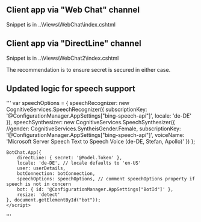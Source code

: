 ## Client app via "Web Chat" channel
Snippet is in ..\Views\WebChat\index.cshtml

## Client app via "DirectLine" channel
Snippet is in ..\Views\WebChat2\index.cshtml

The recommendation is to ensure secret is secured in either case. 

## Updated logic for speech support

'''
    var speechOptions = {
        speechRecognizer: new CognitiveServices.SpeechRecognizer({
            subscriptionKey: '@ConfigurationManager.AppSettings["bing-speech-api"]',
            locale: 'de-DE'
        }),
        speechSynthesizer: new CognitiveServices.SpeechSynthesizer({
            //gender: CognitiveServices.SyntheisGender.Female,
            subscriptionKey: '@ConfigurationManager.AppSettings["bing-speech-api"]',
            voiceName: 'Microsoft Server Speech Text to Speech Voice (de-DE, Stefan, Apollo)'
        })
    };

    BotChat.App({
        directLine: { secret: '@Model.Token' },
        locale: 'de-DE', // locale defaults to 'en-US'
        user: userDetails,
        botConnection: botConnection,
        speechOptions: speechOptions, // comment speechOptions property if speech is not in concern
        bot: { id: '@ConfigurationManager.AppSettings["BotId"]' },
        resize: 'detect'
    }, document.getElementById("bot"));
    </script>
'''

